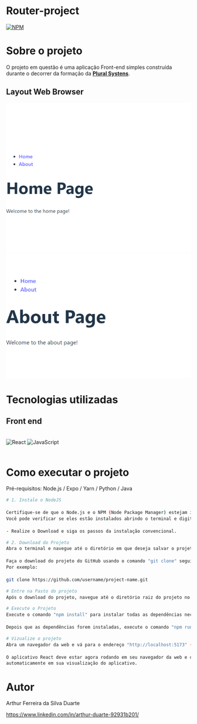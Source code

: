 # Router-project

[![NPM](https://img.shields.io/npm/l/react)](https://github.com/duarte-arthur21/project-laravel/blob/main/LICENCE)

# Sobre o projeto

O projeto em questão é uma aplicação Front-end simples construída durante o decorrer da formação da [**Plural Systens**](https://pluralsystems.com.br/).

## Layout Web Browser
![Layout Home](https://github.com/duarte-arthur21/Router-project/blob/main/Imagem1.png)
![Layout About](https://github.com/duarte-arthur21/Router-project/blob/main/Imagem2.png)


# Tecnologias utilizadas
## Front end
<div style="display:inline_block"></br>
    <img align="center" alt="React" src="https://img.shields.io/badge/React-20232A?style=for-the-badge&logo=react&logoColor=61DAFB">
    <img align="center" alt="JavaScript" src="https://img.shields.io/badge/JavaScript-323330?style=for-the-badge&logo=javascript&logoColor=F7DF1E">
</div></br>

# Como executar o projeto

Pré-requisitos: Node.js / Expo / Yarn / Python / Java

```bash
# 1. Instale o NodeJS

Certifique-se de que o Node.js e o NPM (Node Package Manager) estejam instalados em seu computador. 
Você pode verificar se eles estão instalados abrindo o terminal e digitando "node -v" e "npm -v" e verificando se há uma versão retornada.

- Realize o Download e siga os passos da instalação convencional.

```
```bash
# 2. Download do Projeto
Abra o terminal e navegue até o diretório em que deseja salvar o projeto:

Faça o download do projeto do GitHub usando o comando "git clone" seguido pelo URL do repositório. 
Por exemplo:

git clone https://github.com/username/project-name.git

```

```bash
# Entre na Pasto do projeto
Após o download do projeto, navegue até o diretório raiz do projeto no terminal.

```

```bash
# Execute o Projeto
Execute o comando "npm install" para instalar todas as dependências necessárias do projeto.

Depois que as dependências forem instaladas, execute o comando "npm run dev" para iniciar o servidor de desenvolvimento.


```

```bash
# Vizualize o projeto
Abra um navegador da web e vá para o endereço "http://localhost:5173" (ou o número da porta que o servidor de desenvolvimento está usando).

O aplicativo React deve estar agora rodando em seu navegador da web e qualquer alteração que você fizer no código fonte deve ser refletida 
automaticamente em sua visualização do aplicativo.
```
# Autor

Arthur Ferreira da Silva Duarte

https://www.linkedin.com/in/arthur-duarte-92931b201/
